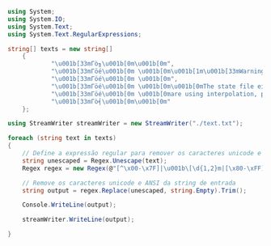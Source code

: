 ﻿~~~cs
using System;
using System.IO;
using System.Text;
using System.Text.RegularExpressions;

string[] texts = new string[]
    {
            "\u001b[33mΓò╖\u001b[0m\u001b[0m",
            "\u001b[33mΓöé\u001b[0m \u001b[0m\u001b[1m\u001b[33mWarning: \u001b[0m\u001b[0m\u001b[1mNo outputs found\u001b[0m",
            "\u001b[33mΓöé\u001b[0m \u001b[0m",
            "\u001b[33mΓöé\u001b[0m \u001b[0m\u001b[0mThe state file either has no outputs defined, or all the defined outputs are empty. Please define an output in your configuration with the `output` keyword and run `terraform refresh` for it to become available. If you",
            "\u001b[33mΓöé\u001b[0m \u001b[0mare using interpolation, please verify the interpolated value is not empty. You can use the `terraform console` command to assist.",
            "\u001b[33mΓò╡\u001b[0m\u001b[0m"
    };

using StreamWriter streamWriter = new StreamWriter("./text.txt");

foreach (string text in texts)
{
    // Define a expressão regular para remover os caracteres unicode e ANSI
    string unescaped = Regex.Unescape(text);
    Regex regex = new Regex(@"[^\x00-\x7F]|\u001b\[\d{1,2}m|[\x80-\xFF]");

    // Remove os caracteres unicode e ANSI da string de entrada
    string output = regex.Replace(unescaped, string.Empty).Trim();

    Console.WriteLine(output);

    streamWriter.WriteLine(output);

}
~~~